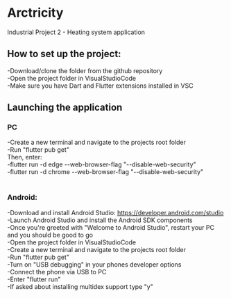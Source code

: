 # Arctricity

Industrial Project 2 - Heating system application

## How to set up the project:<br />
-Download/clone the folder from the github repository<br />
-Open the project folder in VisualStudioCode<br />
-Make sure you have Dart and Flutter extensions installed in VSC<br />



## Launching the application<br />
### PC<br />
-Create a new terminal and navigate to the projects root folder<br />
-Run "flutter pub get"<br />
Then, enter:<br />
-flutter run -d edge --web-browser-flag "--disable-web-security"<br />
-flutter run -d chrome --web-browser-flag "--disable-web-security"<br />
<br />

### Android:<br />
-Download and install Android Studio: https://developer.android.com/studio<br />
-Launch Android Studio and install the Android SDK components<br />
-Once you're greeted with "Welcome to Android Studio", restart your PC and you should be good to go<br />
-Open the project folder in VisualStudioCode<br />
-Create a new terminal and navigate to the projects root folder<br />
-Run "flutter pub get"<br />
-Turn on "USB debugging" in your phones developer options<br />
-Connect the phone via USB to PC<br />
-Enter "flutter run"<br />
-If asked about installing multidex support type "y"<br />
